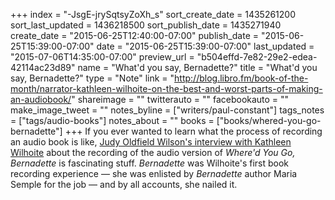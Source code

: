 +++
index = "-JsgE-jrySqtsyZoXh_s"
sort_create_date = 1435261200
sort_last_updated = 1436218500
sort_publish_date = 1435271940
create_date = "2015-06-25T12:40:00-07:00"
publish_date = "2015-06-25T15:39:00-07:00"
date = "2015-06-25T15:39:00-07:00"
last_updated = "2015-07-06T14:35:00-07:00"
preview_url = "b504effd-7e82-29e2-edea-42114ac23d89"
name = "What'd you say, Bernadette?"
title = "What'd you say, Bernadette?"
type = "Note"
link = "http://blog.libro.fm/book-of-the-month/narrator-kathleen-wilhoite-on-the-best-and-worst-parts-of-making-an-audiobook/"
shareimage = ""
twitterauto = ""
facebookauto = ""
make_image_tweet = ""
notes_byline = ["writers/paul-constant"]
tags_notes = ["tags/audio-books"]
notes_about = ""
books = ["books/whered-you-go-bernadette"]
+++
If you ever wanted to learn what the process of recording an audio book is like, [Judy Oldfield Wilson's interview with Kathleen Wilhoite](http://blog.libro.fm/book-of-the-month/narrator-kathleen-wilhoite-on-the-best-and-worst-parts-of-making-an-audiobook/) about the recording of the audio version of *Where'd You Go, Bernadette* is fascinating stuff. *Bernadette* was Wilhoite's first book recording experience — she was enlisted by *Bernadette* author Maria Semple for the job — and by all accounts, she nailed it.